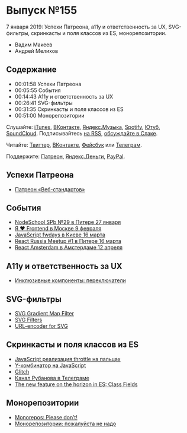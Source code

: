 # Выпуск №155

7 января 2019: Успехи Патреона, a11y и ответственность за UX, SVG-фильтры, скринкасты и поля классов из ES, монорепозитории.

- Вадим Макеев
- Андрей Мелихов

## Содержание

- 00:01:58 Успехи Патреона
- 00:05:55 События
- 00:14:43 A11y и ответственность за UX
- 00:26:41 SVG-фильтры
- 00:31:35 Скринкасты и поля классов из ES
- 00:51:00 Монорепозитории

Слушайте: [iTunes](https://itunes.apple.com/podcast/id1080500016), [ВКонтакте](https://vk.com/podcasts-32017543), [Яндекс.Музыка](https://music.yandex.ru/album/6245956), [Spotify](https://open.spotify.com/show/3rzAcADjpBpXt73L0epTjV), [Ютуб](https://www.youtube.com/playlist?list=PLMBnwIwFEFHcwuevhsNXkFTcadeX5R1Go), [SoundCloud](https://soundcloud.com/web-standards). Подписывайтесь [на RSS](https://web-standards.ru/podcast/feed/), [обсуждайте в Слаке](http://slack.web-standards.ru/).

Читайте: [Твиттер](https://twitter.com/webstandards_ru), [ВКонтакте](https://vk.com/webstandards_ru), [Фейсбук](https://www.facebook.com/webstandardsru) или [Телеграм](https://t.me/webstandards_ru).

Поддержите: [Патреон](https://www.patreon.com/webstandards_ru), [Яндекс.Деньги](https://money.yandex.ru/to/41001119329753), [PayPal](https://www.paypal.me/pepelsbey).

## Успехи Патреона

- [Патреон «Веб-стандартов»](https://www.patreon.com/webstandards_ru)

## События

- [NodeSchool SPb №29 в Питере 27 января](https://github.com/nodeschool/spb/issues/74)
- [Я ❤ Frontend в Москве 9 февраля](https://yandex.ru/promo/yandex4developers/yalovefrontend)
- [JavaScript fwdays в Киеве 16 марта](https://fwdays.com/en/event/js-fwdays-2019)
- [React Russia Meetup #1 в Питере 16 марта](https://twitter.com/ReactRussia)
- [React Amsterdam в Амстердаме 12 апреля](https://react.amsterdam/)

## A11y и ответственность за UX

- [Инклюзивные компоненты: переключатели](https://medium.com/p/a41388e80974)

## SVG-фильтры

- [SVG Gradient Map Filter](https://yoksel.github.io/svg-gradient-map/)
- [SVG Filters](https://yoksel.github.io/svg-filters/)
- [URL-encoder for SVG](https://yoksel.github.io/url-encoder/)

## Скринкасты и поля классов из ES

- [JavaScript реализация throttle на пальцах](https://youtu.be/-v31jfaTyhU)
- [Y-комбинатор на JavaScript](https://youtu.be/clYMNxScsFQ)
- [Glitch](https://glitch.com/)
- [Канал Рубанова в Телеграме](https://t.me/juliarderity)
- [The new feature on the horizon in ES: Class Fields](https://medium.com/p/cd0015158ceb)

## Монорепозитории

- [Monorepos: Please don’t!](https://medium.com/p/e9a279be011b)
- [Монорепозитории: пожалуйста не надо](https://habr.com/p/435306/)
